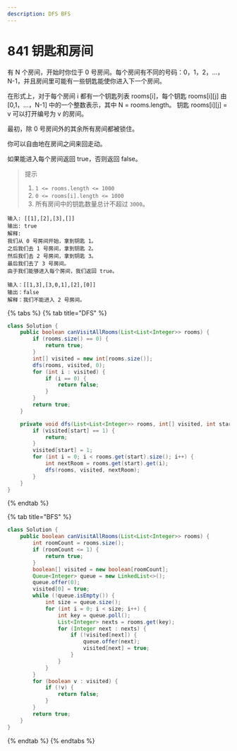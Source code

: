```yaml
---
description: DFS BFS
---
```


# 841 钥匙和房间

有 N 个房间，开始时你位于 0 号房间。每个房间有不同的号码：0，1，2，...，N-1，并且房间里可能有一些钥匙能使你进入下一个房间。

在形式上，对于每个房间 i 都有一个钥匙列表 rooms\[i\]，每个钥匙 rooms\[i\]\[j\] 由 \[0,1，...，N-1\] 中的一个整数表示，其中 N = rooms.length。 钥匙 rooms\[i\]\[j\] = v 可以打开编号为 v 的房间。

最初，除 0 号房间外的其余所有房间都被锁住。

你可以自由地在房间之间来回走动。

如果能进入每个房间返回 true，否则返回 false。

> 提示
>
> 1. `1 <= rooms.length <= 1000`
> 2. `0 <= rooms[i].length <= 1000`
> 3. 所有房间中的钥匙数量总计不超过 `3000`。

```text
输入: [[1],[2],[3],[]]
输出: true
解释:  
我们从 0 号房间开始，拿到钥匙 1。
之后我们去 1 号房间，拿到钥匙 2。
然后我们去 2 号房间，拿到钥匙 3。
最后我们去了 3 号房间。
由于我们能够进入每个房间，我们返回 true。

输入：[[1,3],[3,0,1],[2],[0]]
输出：false
解释：我们不能进入 2 号房间。
```

{% tabs %}
{% tab title="DFS" %}
```java
class Solution {
    public boolean canVisitAllRooms(List<List<Integer>> rooms) {
        if (rooms.size() == 0) {
            return true;
        }
        int[] visited = new int[rooms.size()];
        dfs(rooms, visited, 0);
        for (int i : visited) {
            if (i == 0) {
                return false;
            }
        }
        return true;
    }

    private void dfs(List<List<Integer>> rooms, int[] visited, int start) {
        if (visited[start] == 1) {
            return;
        }
        visited[start] = 1;
        for (int i = 0; i < rooms.get(start).size(); i++) {
            int nextRoom = rooms.get(start).get(i);
            dfs(rooms, visited, nextRoom);
        }
    }
}
```
{% endtab %}

{% tab title="BFS" %}
```java
class Solution {
    public boolean canVisitAllRooms(List<List<Integer>> rooms) {
        int roomCount = rooms.size();
        if (roomCount <= 1) {
            return true;
        }
        boolean[] visited = new boolean[roomCount];
        Queue<Integer> queue = new LinkedList<>();
        queue.offer(0);
        visited[0] = true;
        while (!queue.isEmpty()) {
            int size = queue.size();
            for (int i = 0; i < size; i++) {
                int key = queue.poll();
                List<Integer> nexts = rooms.get(key);
                for (Integer next : nexts) {
                    if (!visited[next]) {
                        queue.offer(next);
                        visited[next] = true;
                    }
                }
            }
        }
        for (boolean v : visited) {
            if (!v) {
                return false;
            }
        }
        return true;
    }
}
```
{% endtab %}
{% endtabs %}

